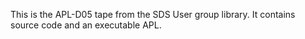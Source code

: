 This is the APL-D05 tape from the SDS User group library.  It contains source code and an executable APL.
